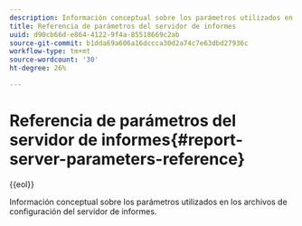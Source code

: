 ```yaml
---
description: Información conceptual sobre los parámetros utilizados en los archivos de configuración del servidor de informes.
title: Referencia de parámetros del servidor de informes
uuid: d90cb66d-e864-4122-9f4a-85518669c2ab
source-git-commit: b1dda69a606a16dccca30d2a74c7e63dbd27936c
workflow-type: tm+mt
source-wordcount: '30'
ht-degree: 26%

---
```



# Referencia de parámetros del servidor de informes{#report-server-parameters-reference}

{{eol}}

Información conceptual sobre los parámetros utilizados en los archivos de configuración del servidor de informes.

